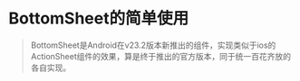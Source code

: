 # BottomSheet的简单使用

>BottomSheet是Android在v23.2版本新推出的组件，实现类似于ios的ActionSheet组件的效果，算是终于推出的官方版本，同于统一百花齐放的各自实现。


